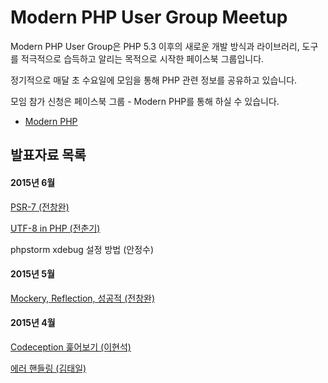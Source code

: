 Modern PHP User Group Meetup
============================

Modern PHP User Group은 PHP 5.3 이후의 새로운 개발 방식과 라이브러리, 도구를 적극적으로 습득하고 알리는 목적으로 시작한 페이스북 그룹입니다.

정기적으로 매달 초 수요일에 모임을 통해 PHP 관련 정보를 공유하고 있습니다.

모임 참가 신청은 페이스북 그룹 - Modern PHP를 통해 하실 수 있습니다.

 * [Modern PHP](https://www.facebook.com/groups/modernpug/)
 
## 발표자료 목록 ##
#### 2015년 6월 ####
[PSR-7 (전창완)](https://github.com/ModernPUG/meetup/tree/master/2015_06/01_talking_about_PSR7)

[UTF-8 in PHP (전춘기)](https://github.com/ModernPUG/meetup/tree/master/2015_06/02_UTF8_in_PHP)

phpstorm xdebug 설정 방법 (안정수)

#### 2015년 5월 ####
[Mockery, Reflection, 성공적 (전창완)](https://github.com/ModernPUG/meetup/tree/master/2015_05/01_Mockery_Reflection_Successful)

#### 2015년 4월 ####
[Codeception 훑어보기 (이현석)](https://github.com/ModernPUG/meetup/tree/master/2015_04/Codeception)

[에러 핸들링 (김태일)](https://github.com/ModernPUG/meetup/tree/master/2015_04/Error_Handling)